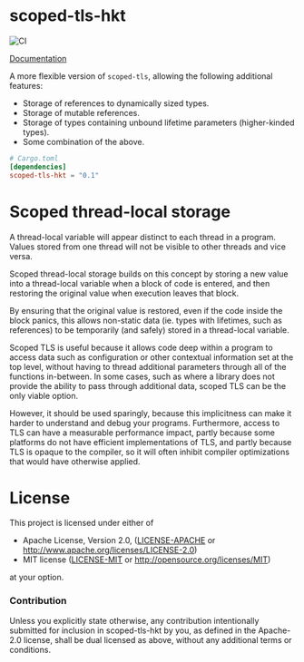 # scoped-tls-hkt
![CI](https://github.com/Diggsey/scoped-tls-hkt/workflows/CI/badge.svg)

[Documentation](https://docs.rs/scoped-tls-hkt)

A more flexible version of `scoped-tls`, allowing the following additional
features:

- Storage of references to dynamically sized types.
- Storage of mutable references.
- Storage of types containing unbound lifetime parameters (higher-kinded types).
- Some combination of the above.

```toml
# Cargo.toml
[dependencies]
scoped-tls-hkt = "0.1"
```

# Scoped thread-local storage

A thread-local variable will appear distinct to each thread in a program. Values
stored from one thread will not be visible to other threads and vice versa.

Scoped thread-local storage builds on this concept by storing a new value into
a thread-local variable when a block of code is entered, and then restoring the
original value when execution leaves that block.

By ensuring that the original value is restored, even if the code inside the block
panics, this allows non-static data (ie. types with lifetimes, such as references)
to be temporarily (and safely) stored in a thread-local variable.

Scoped TLS is useful because it allows code deep within a program to access data
such as configuration or other contextual information set at the top level, without
having to thread additional parameters through all of the functions in-between. In
some cases, such as where a library does not provide the ability to pass through
additional data, scoped TLS can be the only viable option.

However, it should be used sparingly, because this implicitness can make it harder
to understand and debug your programs. Furthermore, access to TLS can have a
measurable performance impact, partly because some platforms do not have efficient
implementations of TLS, and partly because TLS is opaque to the compiler, so it
will often inhibit compiler optimizations that would have otherwise applied.

# License

This project is licensed under either of

 * Apache License, Version 2.0, ([LICENSE-APACHE](LICENSE-APACHE) or
   http://www.apache.org/licenses/LICENSE-2.0)
 * MIT license ([LICENSE-MIT](LICENSE-MIT) or
   http://opensource.org/licenses/MIT)

at your option.

### Contribution

Unless you explicitly state otherwise, any contribution intentionally submitted
for inclusion in scoped-tls-hkt by you, as defined in the Apache-2.0 license, shall be
dual licensed as above, without any additional terms or conditions.
